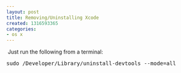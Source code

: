 ```yaml
---
layout: post
title: Removing/Uninstalling Xcode
created: 1316593365
categories:
- os x
---
```

<p>&nbsp;Just run the following from a terminal:</p>
<pre>
sudo /Developer/Library/uninstall-devtools --mode=all
</pre>
